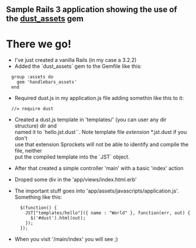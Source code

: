 ## Sample Rails 3 application showing the use of the [dust_assets](https://github.com/hasmanydevelopers/dust_assets) gem

# There we go!

* I've just created a vanilla Rails (in my case a 3.2.2)
* Added the ´dust_assets´ gem to the Gemfile like this:

```
  group :assets do
    gem 'handlebars_assets'
  end
```

* Required dust.js in my application.js file adding somethin like this to it:

```
  //= require dust
```

* Created a dust.js template in 'templates/' (you can user any dir structure) dir and   
  named it to `hello.jst.dust``. Note template file *extension* *.jst.dust if you don't  
  use that extension Sprockets will not be able to identify and compile the file, neither  
  put the compiled template into the ´JST´ object.
* After that created a simple controller 'main' with a basic 'index' action
* Droped some div in the 'app/views/index.html.erb'
* The important stuff goes into 'app/assets/javascripts/application.js'. Something like this:

  ```
    $(function() {
      JST["templates/hello"]({ name : "World" }, function(err, out) {
        $('#dust').html(out);
      });
    });
  ```
* When you visit '/main/index' you will see ;)